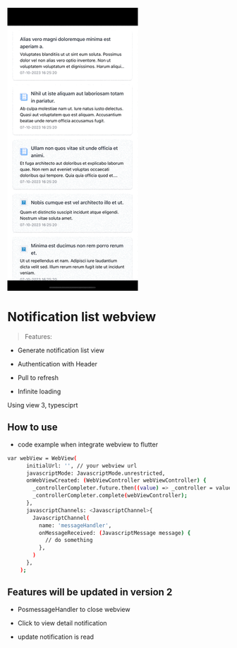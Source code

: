 ![Alt text](<Simulator Screen Recording - iPhone 14 Pro Max - 2023-10-10 at 07.10.34.gif>)

# Notification list webview

> Features:

- Generate notification list view

- Authentication with Header

- Pull to refresh

- Infinite loading

Using view 3, typesciprt

## How to use

- code example when integrate webview to flutter
```bash
var webView = WebView(
      initialUrl: '', // your webview url
      javascriptMode: JavascriptMode.unrestricted,
      onWebViewCreated: (WebViewController webViewController) {
        _controllerCompleter.future.then((value) => _controller = value);
        _controllerCompleter.complete(webViewController);
      },
      javascriptChannels: <JavascriptChannel>{
        JavascriptChannel(
          name: 'messageHandler',
          onMessageReceived: (JavascriptMessage message) {
            // do something
          },
        )
      },
    );
```

## Features will be updated in version 2

- PosmessageHandler to close webview

- Click to view detail notification

- update notification is read